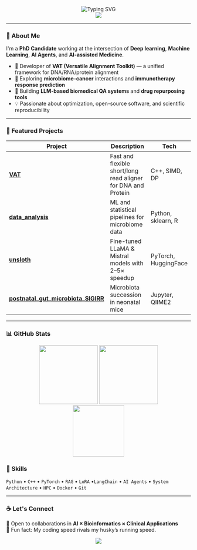 <!-- Intro Section -->
<div align="center">
  <img src="https://readme-typing-svg.demolab.com?font=Inter&size=30&pause=1000&color=0D8ABC&center=true&vCenter=true&width=800&lines=Hi%2C+I'm+Hao;Bioinformatics+%7C+AI+%7C+Software+Engineer;Building+Versatile+Alignment+Toolkit+(VAT);Transforming+LLMs+for+Cancer+%26+Microbiome+Research" alt="Typing SVG" />

  <br/>

  <a href="https://github.com/xuan13hao">
    <img src="https://img.shields.io/github/followers/xuan13hao?label=Followers&style=for-the-badge" />
  </a>
  <!-- <a href="mailto:xuan13hao@gmail.com">
    <img src="https://img.shields.io/badge/Contact-xuan13hao%40gmail.com-red?style=for-the-badge&logo=gmail" />
  </a>
  <a href="https://www.linkedin.com/">
    <img src="https://img.shields.io/badge/LinkedIn-Hao%20Xuan-blue?style=for-the-badge&logo=linkedin" />
  </a> -->
</div>

---

### 🧠 About Me
I'm a **PhD Candidate** working at the intersection of **Deep learning**, **Machine Learning**,  **AI Agents**, and **AI-assisted Medicine**.

- 🧬 Developer of **VAT (Versatile Alignment Toolkit)** — a unified framework for DNA/RNA/protein alignment  
- 🧫 Exploring **microbiome–cancer** interactions and **immunotherapy response prediction**  
- 🤖 Building **LLM-based biomedical QA systems** and **drug repurposing tools**  
- 💡 Passionate about optimization, open-source software, and scientific reproducibility  

---

### 🚀 Featured Projects
| Project | Description | Tech |
|----------|--------------|------|
| [**VAT**](https://github.com/xuan13hao/VAT) | Fast and flexible short/long read aligner for DNA and Protein | C++, SIMD, DP |
| [**data_analysis**](https://github.com/xuan13hao/data_analysis) | ML and statistical pipelines for microbiome data | Python, sklearn, R |
| [**unsloth**](https://github.com/xuan13hao/unsloth) | Fine-tuned LLaMA & Mistral models with 2–5× speedup | PyTorch, HuggingFace |
| [**postnatal_gut_microbiota_SIGIRR**](https://github.com/xuan13hao/postnatal_gut_microbiota_SIGIRR) | Microbiota succession in neonatal mice | Jupyter, QIIME2 |

---

### 📊 GitHub Stats
<div align="center">
  <img src="https://github-readme-stats.vercel.app/api?username=xuan13hao&show_icons=true&theme=tokyonight&hide_border=true" height="160px" />
  <img src="https://github-readme-streak-stats.herokuapp.com?user=xuan13hao&theme=tokyonight&hide_border=true" height="160px" />
  <br/>
  <img src="https://github-readme-stats.vercel.app/api/top-langs/?username=xuan13hao&layout=compact&theme=tokyonight&hide_border=true" height="140px" />
</div>

### 🧰 Skills
`Python` • `C++` • `PyTorch` • `RAG` • `LoRA` •`LangChain` • `AI Agents` • `System Architecture` • `HPC` • `Docker` • `Git`

---

### ☕ Let's Connect
💬 Open to collaborations in **AI × Bioinformatics × Clinical Applications**  
🐾 Fun fact: My coding speed rivals my husky’s running speed.

<div align="center">
  <img src="https://capsule-render.vercel.app/api?type=rect&color=gradient&height=12&section=footer"/>
</div>
